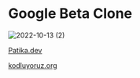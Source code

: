 # Google Beta Clone

![2022-10-13 (2)](https://user-images.githubusercontent.com/93201374/195555662-e76e73e6-2a7a-43c6-b6e4-f0a72e7839b9.png)

[Patika.dev](https://www.patika.dev/tr)

[kodluyoruz.org](https://kodluyoruz.org/tr/kodluyoruz/)
